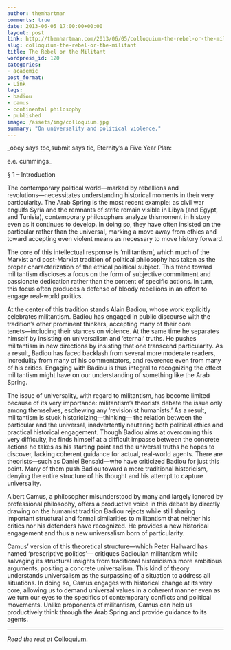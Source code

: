 ```yaml
---
author: themhartman
comments: true
date: 2013-06-05 17:00:00+00:00
layout: post
link: http://themhartman.com/2013/06/05/colloquium-the-rebel-or-the-militant/
slug: colloquium-the-rebel-or-the-militant
title: The Rebel or the Militant
wordpress_id: 120
categories:
- academic
post_format:
- Link
tags:
- badiou
- camus
- continental philosophy
- published
image: /assets/img/colloquium.jpg
summary: "On universality and political violence."
---
```


_obey says toc,submit says tic,
Eternity’s a Five Year Plan:

e.e. cummings_

§ 1 – Introduction

The contemporary political world―marked by rebellions and revolutions―necessitates understanding historical moments in their very particularity. The Arab Spring is the most recent example: as civil war engulfs Syria and the remnants of strife remain visible in Libya (and Egypt, and Tunisia), contemporary philosophers analyze thismoment in history even as it continues to develop. In doing so, they have often insisted on the particular rather than the universal, marking a move away from ethics and toward accepting even violent means as necessary to move history forward.

The core of this intellectual response is ‘militantism’, which much of the Marxist and post-Marxist tradition of political philosophy has taken as the proper characterization of the ethical political subject. This trend toward militantism discloses a focus on the form of subjective commitment and passionate dedication rather than the content of specific actions. In turn, this focus often produces a defense of bloody rebellions in an effort to engage real-world politics.

At the center of this tradition stands Alain Badiou, whose work explicitly celebrates militantism. Badiou has engaged in public discourse with the tradition’s other prominent thinkers, accepting many of their core tenets―including their stances on violence. At the same time he separates himself by insisting on universalism and ‘eternal’ truths. He pushes militantism in new directions by insisting that one transcend particularity. As a result, Badiou has faced backlash from several more moderate readers, incredulity from many of his commentators, and reverence even from many of his critics. Engaging with Badiou is thus integral to recognizing the effect militantism might have on our understanding of something like the Arab Spring.

The issue of universality, with regard to militantism, has become limited because of its very importance: militantism’s theorists debate the issue only among themselves, eschewing any ‘revisionist humanists.’ As a result, militantism is stuck historicizing—thinking— the relation between the particular and the universal, inadvertently neutering both political ethics and practical historical engagement. Though Badiou aims at overcoming this very difficulty, he finds himself at a difficult impasse between the concrete actions he takes as his starting point and the universal truths he hopes to discover, lacking coherent guidance for actual, real-world agents. There are theorists―such as Daniel Bensaïd―who have criticized Badiou for just this point. Many of them push Badiou toward a more traditional historicism, denying the entire structure of his thought and his attempt to capture universality.

Albert Camus, a philosopher misunderstood by many and largely ignored by professional philosophy, offers a productive voice in this debate by directly drawing on the humanist tradition Badiou rejects while still sharing important structural and formal similarities to militantism that neither his critics nor his defenders have recognized. He provides a new historical engagement and thus a new universalism born of particularity.

Camus’ version of this theoretical structure―which Peter Hallward has named ‘prescriptive politics’― critiques Badiouian militantism while salvaging its structural insights from traditional historicism’s more ambitious arguments, positing a concrete universalism. This kind of theory understands universalism as the surpassing of a situation to address all situations. In doing so, Camus engages with historical change at its very core, allowing us to demand universal values in a coherent manner even as we turn our eyes to the specifics of contemporary conflicts and political movements. Unlike proponents of militantism, Camus can help us productively think through the Arab Spring and provide guidance to its agents.

---

_Read the rest at_ [Colloquium](https://lucian.uchicago.edu/blogs/colloquium/2013/06/05/the-rebel-or-the-militant-universality-and-political-violence/).
